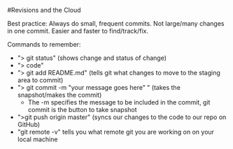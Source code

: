 #Revisions and the Cloud

Best practice: Always do small, frequent commits. Not large/many changes in one commit. Easier and faster to find/track/fix.  

Commands to remember: 
 - "> git status" (shows change and status of change)
 - "> code"
 - "> git add README.md" (tells git what changes to move to the staging area to commit)
 - "> git commit -m "your message goes here" " (takes the snapshot/makes the commit)
   - The -m specifies the message to be included in the commit, git commit is the button to take snapshot
 - ">git push origin master" (syncs our changes to the code to our repo on GitHub)
 - "git remote -v" tells you what remote git you are working on on your local machine

